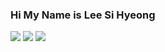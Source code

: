 ### Hi My Name is Lee Si Hyeong
 <!--my email : 7504shlee@naver.com-->

<!--
**sinyusuk/sinyusuk** is a ✨ _special_ ✨ repository because its `README.md` (this file) appears on your GitHub profile.

Here are some ideas to get you started:

- 🔭 I’m currently working on ...
- 🌱 I’m currently learning ...
- 👯 I’m looking to collaborate on ...
- 🤔 I’m looking for help with ...
- 💬 Ask me about ...
- 📫 How to reach me: ...
- 😄 Pronouns: ...
- ⚡ Fun fact: ...
-->
<a href="https://nodejs.org/ko/" target="_blank"><img src="https://img.shields.io/badge/Node.js-339933?style=flat-square&logo=Nodemon&logoColor=white"/></a>
<img src="https://img.shields.io/badge/JavaScript-F7DF1E?style=flat-square&logo=JavaScript&logoColor=white"/>
<a href="https://expressjs.com/ko/" target="_blank"><img src="https://img.shields.io/badge/Express-000000?style=flat-square&logo=Express&logoColor=white"/></a>

